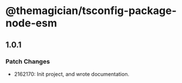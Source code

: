 # @themagician/tsconfig-package-node-esm

## 1.0.1

### Patch Changes

- 2162170: Init project, and wrote documentation.
